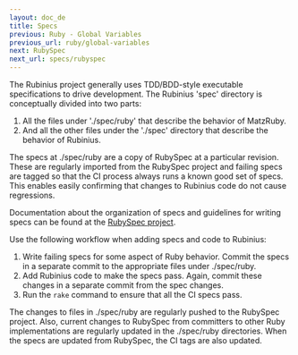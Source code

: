 ```yaml
---
layout: doc_de
title: Specs
previous: Ruby - Global Variables
previous_url: ruby/global-variables
next: RubySpec
next_url: specs/rubyspec
---
```


The Rubinius project generally uses TDD/BDD-style executable specifications to
drive development. The Rubinius 'spec' directory is conceptually divided into
two parts:

  1. All the files under './spec/ruby' that describe the behavior of MatzRuby.
  2. And all the other files under the './spec' directory that describe the
     behavior of Rubinius.

The specs at ./spec/ruby are a copy of RubySpec at a particular revision.
These are regularly imported from the RubySpec project and failing specs are
tagged so that the CI process always runs a known good set of specs. This
enables easily confirming that changes to Rubinius code do not cause
regressions.

Documentation about the organization of specs and guidelines for writing specs
can be found at the [RubySpec project](http://rubyspec.org/).

Use the following workflow when adding specs and code to Rubinius:

  1. Write failing specs for some aspect of Ruby behavior. Commit the specs in
     a separate commit to the appropriate files under ./spec/ruby.
  2. Add Rubinius code to make the specs pass. Again, commit these changes in
     a separate commit from the spec changes.
  3. Run the `rake` command to ensure that all the CI specs pass.

The changes to files in ./spec/ruby are regularly pushed to the RubySpec
project. Also, current changes to RubySpec from committers to other Ruby
implementations are regularly updated in the ./spec/ruby directories. When the
specs are updated from RubySpec, the CI tags are also updated.
